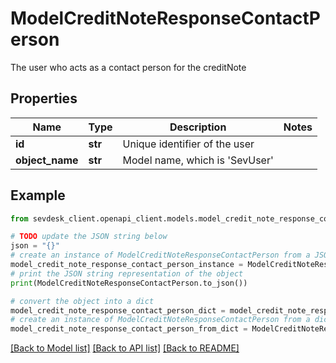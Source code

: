 # ModelCreditNoteResponseContactPerson

The user who acts as a contact person for the creditNote

## Properties

Name | Type | Description | Notes
------------ | ------------- | ------------- | -------------
**id** | **str** | Unique identifier of the user | 
**object_name** | **str** | Model name, which is &#39;SevUser&#39; | 

## Example

```python
from sevdesk_client.openapi_client.models.model_credit_note_response_contact_person import ModelCreditNoteResponseContactPerson

# TODO update the JSON string below
json = "{}"
# create an instance of ModelCreditNoteResponseContactPerson from a JSON string
model_credit_note_response_contact_person_instance = ModelCreditNoteResponseContactPerson.from_json(json)
# print the JSON string representation of the object
print(ModelCreditNoteResponseContactPerson.to_json())

# convert the object into a dict
model_credit_note_response_contact_person_dict = model_credit_note_response_contact_person_instance.to_dict()
# create an instance of ModelCreditNoteResponseContactPerson from a dict
model_credit_note_response_contact_person_from_dict = ModelCreditNoteResponseContactPerson.from_dict(model_credit_note_response_contact_person_dict)
```
[[Back to Model list]](../README.md#documentation-for-models) [[Back to API list]](../README.md#documentation-for-api-endpoints) [[Back to README]](../README.md)


